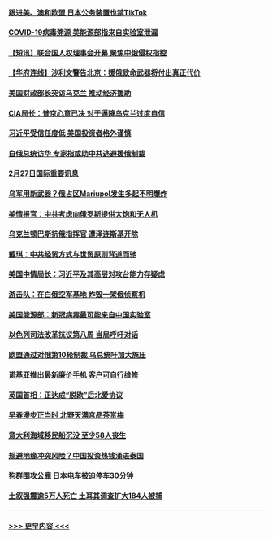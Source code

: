 #### [跟进美、澳和欧盟 日本公务装置也禁TikTok](../pages/prog202/a103658625.md?t=02280643) 
#### [COVID-19病毒溯源 美能源部指来自实验室泄漏](../pages/prog202/a103658624.md?t=02280643) 
#### [【短讯】联合国人权理事会开幕 聚焦中俄侵权指控](../pages/prog202/a103658622.md?t=02280643) 
#### [【华府连线】沙利文警告北京：援俄致命武器将付出真正代价](../pages/prog202/a103658620.md?t=02280643) 
#### [美国财政部长突访乌克兰 推动经济援助](../pages/prog202/a103658602.md?t=02280643) 
#### [CIA局长：普京心意已决 对于逼降乌克兰过度自信](../pages/prog202/a103658526.md?t=02280643) 
#### [习近平受信任度低 美国投资者格外谨慎](../pages/prog202/a103658331.md?t=02280643) 
#### [白俄总统访华 专家指或助中共逃避援俄制裁](../pages/prog202/a103658324.md?t=02280643) 
#### [2月27日国际重要讯息](../pages/prog202/a103658364.md?t=02280643) 
#### [乌军用新武器？俄占区Mariupol发生多起不明爆炸](../pages/prog202/a103658315.md?t=02280643) 
#### [美情报官：中共考虑向俄罗斯提供大炮和无人机](../pages/prog202/a103658236.md?t=02280643) 
#### [乌克兰顿巴斯抗俄指挥官 遭泽连斯基开除](../pages/prog202/a103658218.md?t=02280643) 
#### [戴琪：中共经贸方式与世贸原则背道而驰](../pages/prog202/a103658175.md?t=02280643) 
#### [美国中情局长：习近平及其高层对攻台能力存疑虑](../pages/prog202/a103658174.md?t=02280643) 
#### [游击队：在白俄空军基地 炸毁一架俄侦察机](../pages/prog202/a103658140.md?t=02280643) 
#### [美国能源部：新冠病毒最可能来自中国实验室](../pages/prog202/a103658132.md?t=02280643) 
#### [以色列司法改革抗议第八周 当局呼吁对话](../pages/prog202/a103658010.md?t=02280643) 
#### [欧盟通过对俄第10轮制裁 乌总统吁加大施压](../pages/prog202/a103658007.md?t=02280643) 
#### [诺基亚推出最新廉价手机 客户可自行维修](../pages/prog202/a103657866.md?t=02280643) 
#### [英国首相：正达成“脱欧”后北爱协议](../pages/prog202/a103657862.md?t=02280643) 
#### [早春漫步正当时 北野天满宫品茶赏梅](../pages/prog202/a103657868.md?t=02280643) 
#### [意大利海域移民船沉没 至少58人丧生](../pages/prog202/a103657861.md?t=02280643) 
#### [规避地缘冲突风险？中国投资热钱涌进泰国](../pages/prog202/a103657841.md?t=02280643) 
#### [狗群围攻公鹿 日本电车被迫停车30分钟](../pages/prog202/a103657738.md?t=02280643) 
#### [土叙强震逾5万人死亡 土耳其调查扩大184人被捕](../pages/prog202/a103657684.md?t=02280643) 

----
#### [ >>> 更早内容 <<< ](../indexes/prog202-earlier.md)
